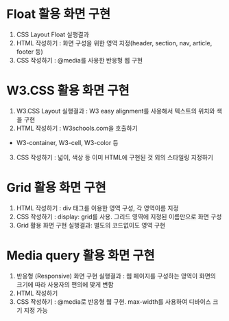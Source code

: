 # Float 활용 화면 구현
1. CSS Layout Float 실행결과
2. HTML 작성하기 : 화면 구성을 위한 영역 지정(header, section, nav, article, footer 등)
3. CSS 작성하기 : @media를 사용한 반응형 웹 구현

# W3.CSS 활용 화면 구현

1. W3.CSS Layout 실행결과 : W3 easy alignment를 사용해서 텍스트의 위치와 색을 구현
2. HTML 작성하기 : W3schools.com을 호출하기
- W3-container, W3-cell, W3-color 등 
3. CSS 작성하기 : 넓이, 색상 등 이미 HTML에 구현된 것 외의 스타일링 지정하기

# Grid 활용 화면 구현
1. HTML 작성하기 : div 태그를 이용한 영역 구성, 각 영역이름 지정
2. CSS 작성하기 : display: grid를 사용. 그리드 영역에 지정된 이름만으로 화면 구성
3. Grid 활용 화면 구현 실행결과: 별도의 코드없이도 영역 구현
# Media query 활용 화면 구현
1. 반응형 (Responsive) 화면 구현 실행결과 : 웹 페이지를 구성하는 영역이 화면의 크기에 따라 사용자의 편의에 맞게 변함
2. HTML 작성하기
3. CSS 작성하기 : @media로 반응형 웹 구현. max-width를 사용하여 디바이스 크기 지정 가능